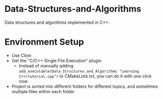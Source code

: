 # Data-Structures-and-Algorithms
Data structures and algorithms implemented in C++. 

# Environment Setup
- Use Clion
- Get the "C/C++ Single File Execution" plugin
    - Instead of manually adding ```add_executable(Data_Structures_and_Algorithms
      "Learning C++/tutorial.cpp")``` to CMakeLists.txt, you can do it with one click now.
- Project is sorted into different folders for different topics, and sometimes multiple files within each folder